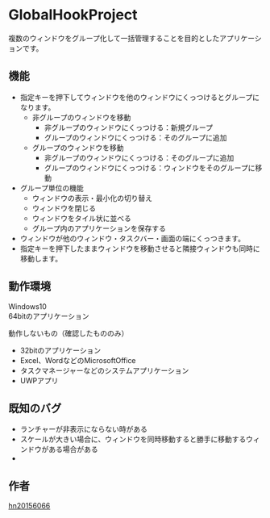 # GlobalHookProject
複数のウィンドウをグループ化して一括管理することを目的としたアプリケーションです。

## 機能
+ 指定キーを押下してウィンドウを他のウィンドウにくっつけるとグループになります。  
    + 非グループのウィンドウを移動
	    + 非グループのウィンドウにくっつける：新規グループ
		+ グループのウィンドウにくっつける：そのグループに追加
	+ グループのウィンドウを移動
	    + 非グループのウィンドウにくっつける：そのグループに追加
		+ グループのウィンドウにくっつける：ウィンドウをそのグループに移動
+ グループ単位の機能  
    + ウィンドウの表示・最小化の切り替え  
    + ウィンドウを閉じる  
    + ウィンドウをタイル状に並べる  
    + グループ内のアプリケーションを保存する  
+ ウィンドウが他のウィンドウ・タスクバー・画面の端にくっつきます。  
+ 指定キーを押下したままウィンドウを移動させると隣接ウィンドウも同時に移動します。  

## 動作環境
Windows10  
64bitのアプリケーション 

動作しないもの（確認したもののみ）  
+ 32bitのアプリケーション  
+ Excel、WordなどのMicrosoftOffice  
+ タスクマネージャーなどのシステムアプリケーション  
+ UWPアプリ  

## 既知のバグ
+ ランチャーが非表示にならない時がある
+ スケールが大きい場合に、ウィンドウを同時移動すると勝手に移動するウィンドウがある場合がある
+ 

## 作者

[hn20156066](https://github.com/hn20156066)
